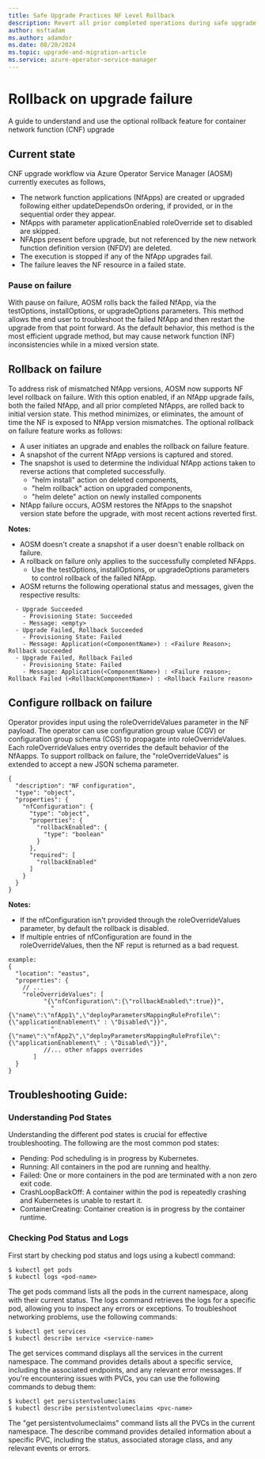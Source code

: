 ```yaml
---
title: Safe Upgrade Practices NF Level Rollback
description: Revert all prior completed operations during safe upgrade failure.
author: msftadam
ms.author: adamdor
ms.date: 08/28/2024
ms.topic: upgrade-and-migration-article
ms.service: azure-operator-service-manager
---
```


# Rollback on upgrade failure
A guide to understand and use the optional rollback feature for container network function (CNF) upgrade

## Current state
CNF upgrade workflow via Azure Operator Service Manager (AOSM) currently executes as follows,
* The network function applications (NfApps) are created or upgraded following either updateDependsOn ordering, if provided, or in the sequential order they appear.
* NfApps with parameter applicationEnabled roleOverride set to disabled are skipped.
* NFApps present before upgrade, but not referenced by the new network function definition version (NFDV) are deleted.
* The execution is stopped if any of the NfApp upgrades fail.
* The failure leaves the NF resource in a failed state.

### Pause on failure 
With pause on failure, AOSM rolls back the failed NfApp, via the testOptions, installOptions, or upgradeOptions parameters. This method allows the end user to troubleshoot the failed NfApp and then restart the upgrade from that point forward. As the default behavior, this method is the most efficient upgrade method, but may cause network function (NF) inconsistencies while in a mixed version state. 


## Rollback on failure
To address risk of mismatched NfApp versions, AOSM now supports NF level rollback on failure. With this option enabled, if an NfApp upgrade fails, both the failed NfApp, and all prior completed NfApps, are rolled back to initial version state. This method minimizes, or eliminates, the amount of time the NF is exposed to NfApp version mismatches. The optional rollback on failure feature works as follows:
* A user initiates an upgrade and enables the rollback on failure feature.
* A snapshot of the current NfApp versions is captured and stored.
* The snapshot is used to determine the individual NfApp actions taken to reverse actions that completed successfully.
  - "helm install" action on deleted components,
  - "helm rollback" action on upgraded components,
  - "helm delete" action on newly installed components
* NfApp failure occurs, AOSM restores the NfApps to the snapshot version state before the upgrade, with most recent actions reverted first.

**Notes:**
* AOSM doesn't create a snapshot if a user doesn't enable rollback on failure.
* A rollback on failure only applies to the successfully completed NFApps.
  - Use the testOptions, installOptions, or upgradeOptions parameters to control rollback of the failed NfApp.
* AOSM returns the following operational status and messages, given the respective results:
```
  - Upgrade Succeeded
    - Provisioning State: Succeeded
    - Message: <empty>
  - Upgrade Failed, Rollback Succeeded
    - Provisioning State: Failed
    - Message: Application(<ComponentName>) : <Failure Reason>; 	Rollback succeeded
  - Upgrade Failed, Rollback Failed
    - Provisioning State: Failed
    - Message: Application(<ComponentName>) : <Failure reason>; 	Rollback Failed (<RollbackComponentName>) : <Rollback Failure reason>
```

## Configure rollback on failure
Operator provides input using the roleOverrideValues parameter in the NF payload. The operator can use configuration group value (CGV) or configuration group schema (CGS) to propagate into roleOverrideValues. Each roleOverrideValues entry overrides the default behavior of the NfAapps. To support rollback on failure, the "roleOverrideValues" is extended to accept a new JSON schema parameter. 

```
{
  "description": "NF configuration",
  "type": "object",
  "properties": {
    "nfConfiguration": {
      "type": "object",
      "properties": {
        "rollbackEnabled": {
          "type": "boolean"
        }
      },
      "required": [
        "rollbackEnabled"
      ]
    }
  }
}
```
**Notes:**
* If the nfConfiguration isn't provided through the roleOverrideValues parameter, by default the rollback is disabled.
* If multiple entries of nfConfiguration are found in the roleOverrideValues, then the NF reput is returned as a bad request.

```
example:
{
  "location": "eastus",
  "properties": {
    // ...
    "roleOverrideValues": [
          "{\"nfConfiguration\":{\"rollbackEnabled\":true}}",
            "{\"name\":\"nfApp1\",\"deployParametersMappingRuleProfile\":{\"applicationEnablement\" : \"Disabled\"}}",
            "{\"name\":\"nfApp2\",\"deployParametersMappingRuleProfile\":{\"applicationEnablement\" : \"Disabled\"}}",
          //... other nfapps overrides
       ]
  }
}
```
## Troubleshooting Guide:
### Understanding Pod States
Understanding the different pod states is crucial for effective troubleshooting. The following are the most common pod states:
* Pending: Pod scheduling is in progress by Kubernetes.
* Running: All containers in the pod are running and healthy.
* Failed: One or more containers in the pod are terminated with a non zero exit code.
* CrashLoopBackOff: A container within the pod is repeatedly crashing and Kubernetes is unable to restart it.
* ContainerCreating: Container creation is in progress by the container runtime.

### Checking Pod Status and Logs
First start by checking pod status and logs using a kubectl command:
```
$ kubectl get pods
$ kubectl logs <pod-name>
```
The get pods command lists all the pods in the current namespace, along with their current status. The logs command retrieves the logs for a specific pod, allowing you to inspect any errors or exceptions. To troubleshoot networking problems, use the following commands:
```
$ kubectl get services
$ kubectl describe service <service-name>
```
The get services command displays all the services in the current namespace. The command provides details about a specific service, including the associated endpoints, and any relevant error messages. If you're encountering issues with PVCs, you can use the following commands to debug them:
```
$ kubectl get persistentvolumeclaims
$ kubectl describe persistentvolumeclaims <pvc-name>
```
The "get persistentvolumeclaims" command lists all the PVCs in the current namespace. The describe command provides detailed information about a specific PVC, including the status, associated storage class, and any relevant events or errors.
